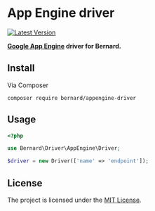 # App Engine driver

[![Latest Version](https://img.shields.io/github/release/bernardphp/appengine-driver.svg?style=flat-square)](https://github.com/bernardphp/appengine-driver/releases)

**[Google App Engine](https://cloud.google.com/appengine) driver for Bernard.**


## Install

Via Composer

```shell
composer require bernard/appengine-driver
```


## Usage

```php
<?php

use Bernard\Driver\AppEngine\Driver;

$driver = new Driver(['name' => 'endpoint']);
```


## License

The project is licensed under the [MIT License](LICENSE).

